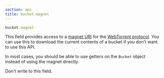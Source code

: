 ```yaml
---
section: api
title: bucket.magnet
---
```


```js
bucket.magnet
```

This field provides access to a [magnet URI](https://en.wikipedia.org/wiki/Magnet_URI_scheme) for the [WebTorrent protocol](https://webtorrent.io/docs). You can use this to download the
current contents of a bucket if you don't want to use this API.

In most cases, you should be able to use getters on the `Bucket` object instead of using
the magnet directly.

Don't write to this field.

